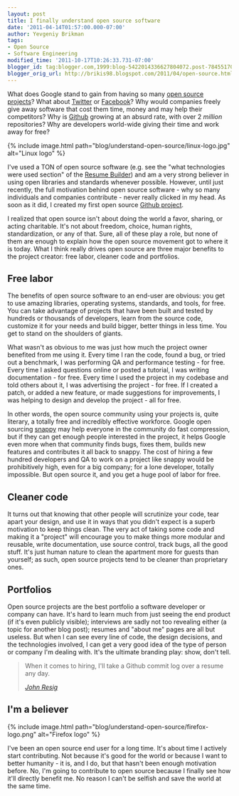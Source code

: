 ```yaml
---
layout: post
title: I finally understand open source software
date: '2011-04-14T01:57:00.000-07:00'
author: Yevgeniy Brikman
tags:
- Open Source
- Software Engineering
modified_time: '2011-10-17T10:26:33.731-07:00'
blogger_id: tag:blogger.com,1999:blog-5422014336627804072.post-7845517068355703366
blogger_orig_url: http://brikis98.blogspot.com/2011/04/open-source.html
---
```


What does Google stand to gain from having so many [open source 
projects](http://code.google.com/opensource/projects.html)? What about 
[Twitter](http://twitter.com/about/opensource) or 
[Facebook](http://developers.facebook.com/opensource/)? Why would companies 
freely give away software that cost them time, money and may help their 
competitors? Why is [Github](https://github.com/) growing at an absurd rate, 
with over 2 *million* repositories? Why are developers world-wide giving their 
time and work away for free? 

{% include image.html path="blog/understand-open-source/linux-logo.jpg" alt="Linux logo" %}

I've used a TON of open source software (e.g. see the "what technologies were 
used section" of the [Resume 
Builder](http://resume.linkedinlabs.com/home/faq)) and am a very strong 
believer in using open libraries and standards whenever possible. However, 
until just recently, the full motivation behind open source software - why so 
many individuals and companies contribute - never really clicked in my head. 
As soon as it did, I created my first open source [Github 
project](https://github.com/brikis98/lilac). 

I realized that open source isn't about doing the world a favor, sharing, or 
acting charitable. It's not about freedom, choice, human rights, 
standardization, or any of that. Sure, all of these play a role, but none of 
them are enough to explain how the open source movement got to where it is 
today. What I think really drives open source are three major benefits to the 
project creator: free labor, cleaner code and portfolios. 

## Free labor 

The benefits of open source software to an end-user are obvious: you get to 
use amazing libraries, operating systems, standards, and tools, for free. You 
can take advantage of projects that have been built and tested by hundreds or 
thousands of developers, learn from the source code, customize it for your 
needs and build bigger, better things in less time. You get to stand on the 
shoulders of giants. 

What wasn't as obvious to me was just how much the project owner benefited 
from me using it. Every time I ran the code, found a bug, or tried out a 
benchmark, I was performing QA and performance testing - for free. Every time 
I asked questions online or posted a tutorial, I was writing documentation - 
for free. Every time I used the project in my codebase and told others about 
it, I was advertising the project - for free. If I created a patch, or added a 
new feature, or made suggestions for improvements, I was helping to design and 
develop the project - all for free. 

In other words, the open source community using your projects is, quite 
literary, a totally free and incredibly effective workforce. Google open 
sourcing [snappy](http://code.google.com/p/snappy/) may help everyone in the 
community do fast compression, but if they can get enough people interested in 
the project, it helps Google even more when that community finds bugs, fixes 
them, builds new features and contributes it all back to snappy. The cost of 
hiring a few hundred developers and QA to work on a project like snappy would 
be prohibitively high, even for a big company; for a lone developer, totally 
impossible. But open source it, and you get a huge pool of labor for free. 

## Cleaner code 

It turns out that knowing that other people will scrutinize your code, tear 
apart your design, and use it in ways that you didn't expect is a superb 
motivation to keep things clean. The very act of taking some code and making 
it a "project" will encourage you to make things more modular and reusable, 
write documentation, use source control, track bugs, all the good stuff. It's 
just human nature to clean the apartment more for guests than yourself; as 
such, open source projects tend to be cleaner than proprietary ones. 

## Portfolios 

Open source projects are the best portfolio a software developer or company 
can have. It's hard to learn much from just seeing the end product (if it's 
even publicly visible); interviews are sadly not too revealing either (a topic 
for another blog post); resumes and "about me" pages are all but useless. But 
when I can see every line of code, the design decisions, and the technologies 
involved, I can get a very good idea of the type of person or company I'm 
dealing with. It's the ultimate branding play: show, don't tell. 

<blockquote>
  <p>When it comes to hiring, I'll take a Github commit log over a resume any day.</p>
  <cite><a href="https://twitter.com/#%21/jeresig/status/33968704983138304">John Resig</a></cite>
</blockquote>

## I'm a believer

{% include image.html path="blog/understand-open-source/firefox-logo.png" alt="Firefox logo" %}

I've been an open source end user for a long time. It's about time I actively start 
contributing. Not because it's good for the world or because I want to better 
humanity - it is, and I do, but that hasn't been enough motivation before. No, 
I'm going to contribute to open source because I finally see how it'll 
directly benefit me. No reason I can't be selfish and save the world at the 
same time. 

